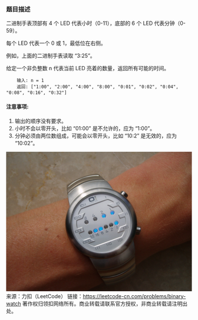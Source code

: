 ### 题目描述

二进制手表顶部有 4 个 LED 代表小时（0-11），底部的 6 个 LED 代表分钟（0-59）。

每个 LED 代表一个 0 或 1，最低位在右侧。

例如，上面的二进制手表读取 “3:25”。

给定一个非负整数 n 代表当前 LED 亮着的数量，返回所有可能的时间。

        输入: n = 1
        返回: ["1:00", "2:00", "4:00", "8:00", "0:01", "0:02", "0:04", "0:08", "0:16", "0:32"]
        



#### 注意事项:

1. 输出的顺序没有要求。
2. 小时不会以零开头，比如 “01:00” 是不允许的，应为 “1:00”。
3. 分钟必须由两位数组成，可能会以零开头，比如 “10:2” 是无效的，应为 “10:02”。

![二进制手表](./imgs/Binary_clock_samui_moon.jpg)
来源：力扣（LeetCode）
链接：https://leetcode-cn.com/problems/binary-watch
著作权归领扣网络所有。商业转载请联系官方授权，非商业转载请注明出处。




